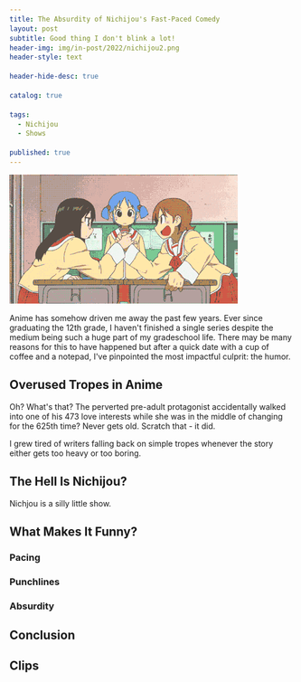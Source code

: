 ```yaml
---
title: The Absurdity of Nichijou's Fast-Paced Comedy
layout: post
subtitle: Good thing I don't blink a lot!
header-img: img/in-post/2022/nichijou2.png
header-style: text

header-hide-desc: true

catalog: true

tags:
  - Nichijou
  - Shows

published: true
---
```


![The Nichijou girls](/img/in-post/2022/nichijou2.png)

Anime has somehow driven me away the past few years. Ever since graduating the 12th grade, I haven't finished a single series despite the medium being such a huge part of my gradeschool life. There may be many reasons for this to have happened but after a quick date with a cup of coffee and a notepad, I've pinpointed the most impactful culprit: the humor.

## Overused Tropes in Anime
Oh? What's that? The perverted pre-adult protagonist accidentally walked into one of his 473 love interests while she was in the middle of changing for the 625th time? Never gets old. Scratch that - it did.

I grew tired of writers falling back on simple tropes whenever the story either gets too heavy or too boring.

## The Hell Is Nichijou?

Nichjou is a silly little show.

## What Makes It Funny?

### Pacing

### Punchlines

### Absurdity

## Conclusion

## Clips
